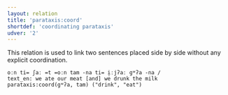 ```yaml
---
layout: relation
title: 'parataxis:coord'
shortdef: 'coordinating parataxis'
udver: '2'
---
```


This relation is used to link two sentences placed side by side without any explicit coordination. 

~~~ sdparse
oːn ti= ʃaː =t =oːn tam -na ti= i̠ːjʔaː gʷʔa -na /
text_en: we ate our meat [and] we drunk the milk
parataxis:coord(gʷʔa, tam) ("drink", "eat")
~~~
